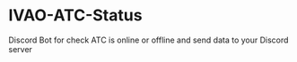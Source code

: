 # IVAO-ATC-Status
Discord Bot for check ATC is online or offline and send data to your Discord server
